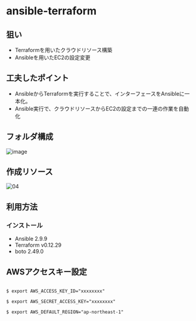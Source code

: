 # ansible-terraform

## 狙い
 - Terraformを用いたクラウドリソース構築
 - Ansibleを用いたEC2の設定変更
 
## 工夫したポイント
 - AnsibleからTerraformを実行することで、インターフェースをAnsibleに一本化。
 - Ansible実行で、クラウドリソースからEC2の設定までの一連の作業を自動化
 
## フォルダ構成
![image](https://user-images.githubusercontent.com/28664816/89120369-c88aca80-d4f0-11ea-9231-bbf6b33429e2.png)
 
## 作成リソース
![04](https://user-images.githubusercontent.com/28664816/89118541-55c62300-d4e1-11ea-9f59-29c440bd6ae6.jpg)

## 利用方法
### インストール
- Ansible 2.9.9
- Terraform v0.12.29
- boto 2.49.0

## AWSアクセスキー設定

```

$ export AWS_ACCESS_KEY_ID="xxxxxxxx"

$ export AWS_SECRET_ACCESS_KEY="xxxxxxxx"

$ export AWS_DEFAULT_REGION="ap-northeast-1"

```
